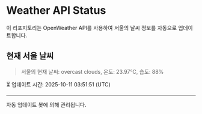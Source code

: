 
# Weather API Status

이 리포지토리는 OpenWeather API를 사용하여 서울의 날씨 정보를 자동으로 업데이트합니다.

## 현재 서울 날씨
> 서울의 현재 날씨: overcast clouds, 온도: 23.97°C, 습도: 88%

⏳ 업데이트 시간: 2025-10-11 03:51:51 (UTC)

---
자동 업데이트 봇에 의해 관리됩니다.
